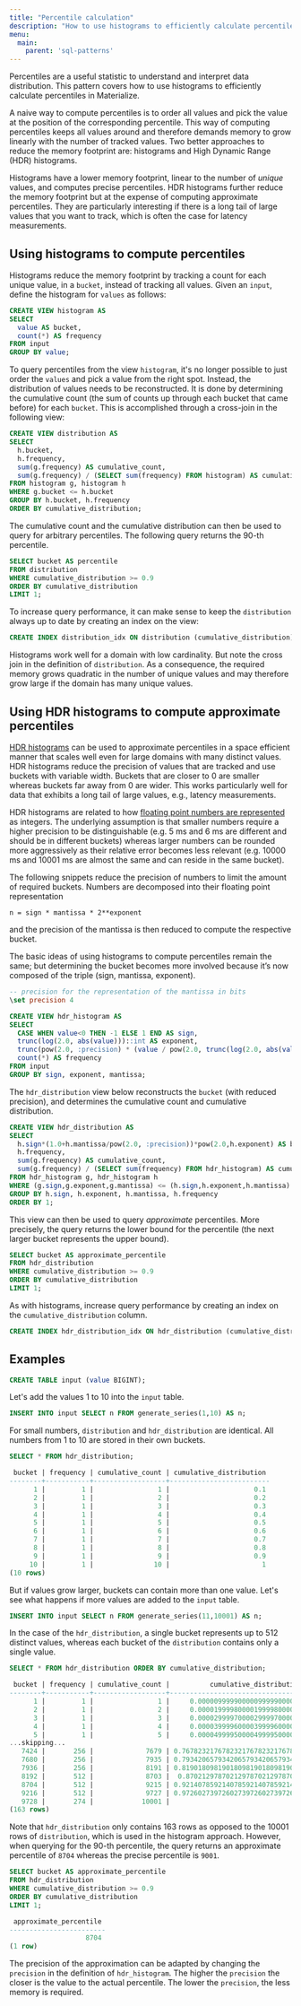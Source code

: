 ```yaml
---
title: "Percentile calculation"
description: "How to use histograms to efficiently calculate percentiles in Materialize."
menu:
  main:
    parent: 'sql-patterns'
---
```


Percentiles are a useful statistic to understand and interpret data distribution. This pattern covers how to use histograms to efficiently calculate percentiles in Materialize.

A naive way to compute percentiles is to order all values and pick the value at the position of the corresponding percentile. This way of computing percentiles keeps all values around and therefore demands memory to grow linearly with the number of tracked values. Two better approaches to reduce the memory footprint are: histograms and High Dynamic Range (HDR) histograms.

Histograms have a lower memory footprint, linear to the number of *unique* values, and computes precise percentiles. HDR histograms further reduce the memory footprint but at the expense of computing approximate percentiles. They are particularly interesting if there is a long tail of large values that you want to track, which is often the case for latency measurements.

## Using histograms to compute percentiles

Histograms reduce the memory footprint by tracking a count for each unique value, in a `bucket`, instead of tracking all values. Given an `input`, define the histogram for `values` as follows:

```sql
CREATE VIEW histogram AS
SELECT
  value AS bucket,
  count(*) AS frequency
FROM input
GROUP BY value;
```

To query percentiles from the view `histogram`, it's no longer possible to just order the `values` and pick a value from the right spot. Instead, the distribution of values needs to be reconstructed. It is done by determining the cumulative count (the sum of counts up through each bucket that came before) for each `bucket`. This is accomplished through a cross-join in the following view:

```sql
CREATE VIEW distribution AS
SELECT
  h.bucket,
  h.frequency,
  sum(g.frequency) AS cumulative_count,
  sum(g.frequency) / (SELECT sum(frequency) FROM histogram) AS cumulative_distribution
FROM histogram g, histogram h
WHERE g.bucket <= h.bucket
GROUP BY h.bucket, h.frequency
ORDER BY cumulative_distribution;
```

The cumulative count and the cumulative distribution can then be used to query for arbitrary percentiles. The following query returns the 90-th percentile.

```sql
SELECT bucket AS percentile
FROM distribution
WHERE cumulative_distribution >= 0.9
ORDER BY cumulative_distribution
LIMIT 1;
```

To increase query performance, it can make sense to keep the `distribution` always up to date by creating an index on the view:

```sql
CREATE INDEX distribution_idx ON distribution (cumulative_distribution);
```

Histograms work well for a domain with low cardinality. But note the cross join in the definition of `distribution`. As a consequence, the required memory grows quadratic in the number of unique values and may therefore grow large if the domain has many unique values.


## Using HDR histograms to compute approximate percentiles

[HDR histograms](https://github.com/HdrHistogram/HdrHistogram) can be used to approximate percentiles in a space efficient manner that scales well even for large domains with many distinct values. HDR histograms reduce the precision of values that are tracked and use buckets with variable width. Buckets that are closer to 0 are smaller whereas buckets far away from 0 are wider. This works particularly well for data that exhibits a long tail of large values, e.g., latency measurements.

HDR histograms are related to how [floating point numbers are represented](https://en.wikipedia.org/wiki/Double-precision_floating-point_format) as integers. The underlying assumption is that smaller numbers require a higher precision to be distinguishable (e.g. 5 ms and 6 ms are different and should be in different buckets) whereas larger numbers can be rounded more aggressively as their relative error becomes less relevant (e.g. 10000 ms and 10001 ms are almost the same and can reside in the same bucket).

The following snippets reduce the precision of numbers to limit the amount of required buckets. Numbers are decomposed into their floating point representation

	n = sign * mantissa * 2**exponent

and the precision of the mantissa is then reduced to compute the respective bucket.

The basic ideas of using histograms to compute percentiles remain the same; but determining the bucket becomes more involved because it’s now composed of the triple (sign, mantissa, exponent).

```sql
-- precision for the representation of the mantissa in bits
\set precision 4

CREATE VIEW hdr_histogram AS
SELECT
  CASE WHEN value<0 THEN -1 ELSE 1 END AS sign,
  trunc(log(2.0, abs(value)))::int AS exponent,
  trunc(pow(2.0, :precision) * (value / pow(2.0, trunc(log(2.0, abs(value)))::int) - 1.0))::int AS mantissa,
  count(*) AS frequency
FROM input
GROUP BY sign, exponent, mantissa;
```

The `hdr_distribution` view below reconstructs the `bucket` (with reduced precision), and determines the cumulative count and cumulative distribution.

```sql
CREATE VIEW hdr_distribution AS
SELECT
  h.sign*(1.0+h.mantissa/pow(2.0, :precision))*pow(2.0,h.exponent) AS bucket,
  h.frequency,
  sum(g.frequency) AS cumulative_count,
  sum(g.frequency) / (SELECT sum(frequency) FROM hdr_histogram) AS cumulative_distribution
FROM hdr_histogram g, hdr_histogram h
WHERE (g.sign,g.exponent,g.mantissa) <= (h.sign,h.exponent,h.mantissa)
GROUP BY h.sign, h.exponent, h.mantissa, h.frequency
ORDER BY 1;
```

This view can then be used to query *approximate* percentiles. More precisely, the query returns the lower bound for the percentile (the next larger bucket represents the upper bound).

```sql
SELECT bucket AS approximate_percentile
FROM hdr_distribution
WHERE cumulative_distribution >= 0.9
ORDER BY cumulative_distribution
LIMIT 1;
```

As with histograms, increase query performance by creating an index on the `cumulative_distribution` column.

```sql
CREATE INDEX hdr_distribution_idx ON hdr_distribution (cumulative_distribution);
```


## Examples

```sql
CREATE TABLE input (value BIGINT);
```

Let's add the values 1 to 10 into the `input` table.

```sql
INSERT INTO input SELECT n FROM generate_series(1,10) AS n;
```

For small numbers, `distribution` and `hdr_distribution` are identical. All numbers from 1 to 10 are stored in their own buckets.

```sql
SELECT * FROM hdr_distribution;

 bucket | frequency | cumulative_count | cumulative_distribution
--------+-----------+------------------+-------------------------
      1 |         1 |                1 |                     0.1
      2 |         1 |                2 |                     0.2
      3 |         1 |                3 |                     0.3
      4 |         1 |                4 |                     0.4
      5 |         1 |                5 |                     0.5
      6 |         1 |                6 |                     0.6
      7 |         1 |                7 |                     0.7
      8 |         1 |                8 |                     0.8
      9 |         1 |                9 |                     0.9
     10 |         1 |               10 |                       1
(10 rows)
```

But if values grow larger, buckets can contain more than one value. Let's see what happens if more values are added to the `input` table.

```sql
INSERT INTO input SELECT n FROM generate_series(11,10001) AS n;
```

In the case of the `hdr_distribution`, a single bucket represents up to 512 distinct values, whereas each bucket of the `distribution` contains only a single value.

```sql
SELECT * FROM hdr_distribution ORDER BY cumulative_distribution;

 bucket | frequency | cumulative_count |          cumulative_distribution
--------+-----------+------------------+-------------------------------------------
      1 |         1 |                1 |     0.00000999990000099999000009999900001
      2 |         1 |                2 |     0.00001999980000199998000019999800002
      3 |         1 |                3 |     0.00002999970000299997000029999700003
      4 |         1 |                4 |     0.00003999960000399996000039999600004
      5 |         1 |                5 |     0.00004999950000499995000049999500005
...skipping...
   7424 |       256 |             7679 | 0.767823217678232176782321767823217678232
   7680 |       256 |             7935 | 0.793420657934206579342065793420657934207
   7936 |       256 |             8191 | 0.819018098190180981901809819018098190181
   8192 |       512 |             8703 |  0.87021297870212978702129787021297870213
   8704 |       512 |             9215 | 0.921407859214078592140785921407859214079
   9216 |       512 |             9727 | 0.972602739726027397260273972602739726027
   9728 |       274 |            10001 |                                         1
(163 rows)
```

Note that `hdr_distribution` only contains 163 rows as opposed to the 10001 rows of `distribution`, which is used in the histogram approach. However, when querying for the 90-th percentile, the query returns an approximate percentile of `8704` whereas the precise percentile is `9001`.

```sql
SELECT bucket AS approximate_percentile
FROM hdr_distribution
WHERE cumulative_distribution >= 0.9
ORDER BY cumulative_distribution
LIMIT 1;

 approximate_percentile
------------------------
                   8704
(1 row)
```

The precision of the approximation can be adapted by changing the `precision` in the definition of `hdr_histogram`. The higher the `precision` the closer is the value to the actual percentile. The lower the `precision`, the less memory is required.
